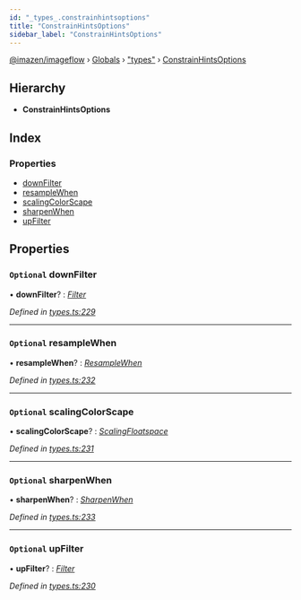 ```yaml
---
id: "_types_.constrainhintsoptions"
title: "ConstrainHintsOptions"
sidebar_label: "ConstrainHintsOptions"
---
```


[@imazen/imageflow](../index.md) › [Globals](../globals.md) › ["types"](../modules/_types_.md) › [ConstrainHintsOptions](_types_.constrainhintsoptions.md)

## Hierarchy

* **ConstrainHintsOptions**

## Index

### Properties

* [downFilter](_types_.constrainhintsoptions.md#optional-downfilter)
* [resampleWhen](_types_.constrainhintsoptions.md#optional-resamplewhen)
* [scalingColorScape](_types_.constrainhintsoptions.md#optional-scalingcolorscape)
* [sharpenWhen](_types_.constrainhintsoptions.md#optional-sharpenwhen)
* [upFilter](_types_.constrainhintsoptions.md#optional-upfilter)

## Properties

### `Optional` downFilter

• **downFilter**? : *[Filter](../enums/_types_.filter.md)*

*Defined in [types.ts:229](https://github.com/imazen/imageflow-node/blob/8d7450b/lib/types.ts#L229)*

___

### `Optional` resampleWhen

• **resampleWhen**? : *[ResampleWhen](../enums/_types_.resamplewhen.md)*

*Defined in [types.ts:232](https://github.com/imazen/imageflow-node/blob/8d7450b/lib/types.ts#L232)*

___

### `Optional` scalingColorScape

• **scalingColorScape**? : *[ScalingFloatspace](../enums/_types_.scalingfloatspace.md)*

*Defined in [types.ts:231](https://github.com/imazen/imageflow-node/blob/8d7450b/lib/types.ts#L231)*

___

### `Optional` sharpenWhen

• **sharpenWhen**? : *[SharpenWhen](../enums/_types_.sharpenwhen.md)*

*Defined in [types.ts:233](https://github.com/imazen/imageflow-node/blob/8d7450b/lib/types.ts#L233)*

___

### `Optional` upFilter

• **upFilter**? : *[Filter](../enums/_types_.filter.md)*

*Defined in [types.ts:230](https://github.com/imazen/imageflow-node/blob/8d7450b/lib/types.ts#L230)*
